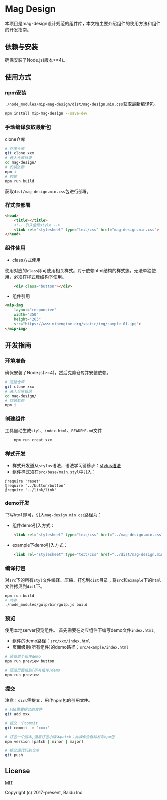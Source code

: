 # Mag Design

本项目是mag-design设计规范的组件库，本文档主要介绍组件的使用方法和组件的开发指南。

## 依赖与安装

确保安装了Node.js(版本>=4)。

## 使用方式

### npm安装
`./node_modules/mip-mag-design/dist/mag-design.min.css`获取最新编译包。

```bash
npm install mip-mag-design --save-dev
```

### 手动编译获取最新包
clone仓库
```bash
# 克隆仓库
git clone xxx
# 进入仓库目录
cd mag-design/
# 安装依赖
npm i
# 构建
npm run build
```

获取`dist/mag-design.min.css`包进行部署。

### 样式表部署

```html
<head>
    <title></title>
    <!-- 引入全局style -->
    <link rel="stylesheet" type="text/css" href="mag-design.min.css">
</head>
```

### 组件使用

- class方式使用

使用对应的`class`即可使用相关样式。对于依赖html结构的样式簇，无法单独使用，必须在样式簇结构下使用。
```html
    <div class="button"></div>
```

- 组件引用
```html
<mip-img
    layout="responsive" 
    width="350" 
    height="263"
    src="https://www.mipengine.org/static/img/sample_01.jpg">
</mip-img>
```

## 开发指南

### 环境准备

确保安装了Node.js(>=4)，然后克隆仓库并安装依赖。

```bash
# 克隆仓库
git clone xxx
# 进入仓库目录
cd mag-design/
# 安装依赖
npm i
```

### 创建组件
工具自动生成`styl`、`index.html`、`READEME.md`文件
```bash
    npm run creat xxx
```

### 样式开发

- 样式开发遵从`stylus`语法，语法学习请移步：[stylus语法](http://stylus-lang.com/)
- 组件样式须在`src/base/main.styl`中引入：

```
@require 'reset'
@require '../button/button'
@require '../link/link'
```

### demo开发

书写`html`即可，引入`mag-design.min.css`路径为：

- 组件demo引入方式：
```html
    <link rel="stylesheet" type="text/css" href="../mag-design.min.css">
```

- example下demo引入方式：
```html
    <link rel="stylesheet" type="text/css" href="../dist/mag-design.min.css">
```


### 编译打包
对`src`下的所有`styl`文件编译、压缩、打包到`dist`目录；将`src`和`example`下的`html`文件拷贝到`dist`下。

```bash
npm run build
# 或者
./node_modules/gulp/bin/gulp.js build
```

### 预览

使用本地server预览组件。
首先需要在对应组件下编写demo文件`index.html`。
- 组件的demo路径：`src/xxx/index.html`
- 页面级别(所有组件)的demo路径：`src/example/index.html`

```bash
# 预览单个组件demo
npm run preview button

# 预览页面级别(所有组件)demo
npm run preview
```

### 提交
注意：`dist`需提交，用作npm包的引用文件。

```bash
# add需要提交的文件
git add xxx

# 提交一个commit
git commit -m 'xxxx'

# 打包一个版本,通常打包小版本patch；此操作会自动发布npm包
npm version [patch | minor | major]

# 提交源代码到仓库
git push
```

## License
[MIT](https://github.com/mipengine/mag-design/blob/master/LICENSE)

Copyright (c) 2017-present, Baidu Inc.
